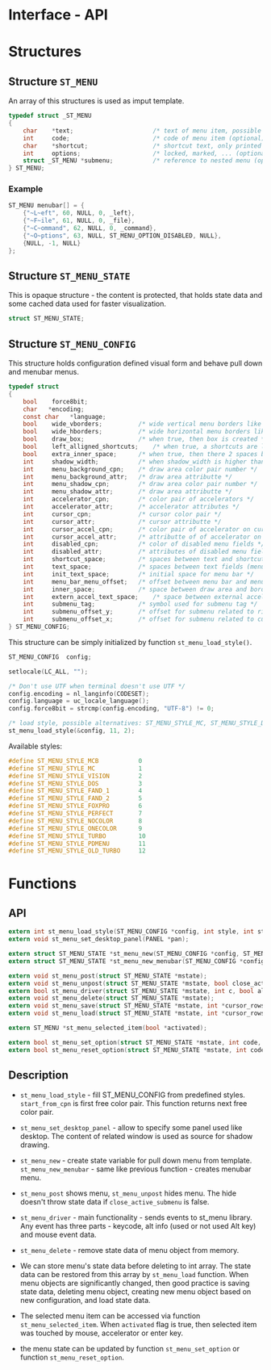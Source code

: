 Interface - API
===============

# Structures

## Structure `ST_MENU`

An array of this structures is used as imput template.

```c
typedef struct _ST_MENU
{
	char	*text;						/* text of menu item, possible specify accelerator by ~ */
	int		code;						/* code of menu item (optional) */
	char	*shortcut;					/* shortcut text, only printed (optional) */
	int		options;					/* locked, marked, ... (optional) */
	struct _ST_MENU *submenu;			/* reference to nested menu (optional) */
} ST_MENU;
```

### Example

```c
ST_MENU menubar[] = {
	{"~L~eft", 60, NULL, 0, _left},
	{"~F~ile", 61, NULL, 0, _file},
	{"~C~ommand", 62, NULL, 0, _command},
	{"~O~ptions", 63, NULL, ST_MENU_OPTION_DISABLED, NULL},
	{NULL, -1, NULL}
};
```

## Structure `ST_MENU_STATE`

This is opaque structure - the content is protected, that holds state data
and some cached data used for faster visualization.

```c
struct ST_MENU_STATE;
```

## Structure `ST_MENU_CONFIG`

This structure holds configuration defined visual form and behave pull down and menubar menus.

```c
typedef struct
{
	bool	force8bit;
	char   *encoding;
	const char   *language;
	bool	wide_vborders;			/* wide vertical menu borders like Turbo Vision */
	bool	wide_hborders;			/* wide horizontal menu borders like custom menu mc */
	bool	draw_box;				/* when true, then box is created */
	bool	left_alligned_shortcuts;	/* when true, a shortcuts are left alligned */
	bool	extra_inner_space;		/* when true, then there 2 spaces between text and border */
	int		shadow_width;			/* when shadow_width is higher than zero, shadow is visible */
	int		menu_background_cpn;	/* draw area color pair number */
	int		menu_background_attr;	/* draw area attributte */
	int		menu_shadow_cpn;		/* draw area color pair number */
	int		menu_shadow_attr;		/* draw area attributte */
	int		accelerator_cpn;		/* color pair of accelerators */
	int		accelerator_attr;		/* accelerator attributes */
	int		cursor_cpn;				/* cursor color pair */
	int		cursor_attr;			/* cursor attributte */
	int		cursor_accel_cpn;		/* color pair of accelerator on cursor row */
	int		cursor_accel_attr;		/* attributte of of accelerator on cursor row */
	int		disabled_cpn;			/* color of disabled menu fields */
	int		disabled_attr;			/* attributes of disabled menu fields */
	int		shortcut_space;			/* spaces between text and shortcut */
	int		text_space;				/* spaces between text fields (menubar), when it is -1, then dynamic spaces (FAND) */
	int		init_text_space;		/* initial space for menu bar */
	int		menu_bar_menu_offset;	/* offset between menu bar and menu */
	int		inner_space;			/* space between draw area and border, FAND uses 2 spaces */
	int		extern_accel_text_space;	/* space between external accelerator and menu item text */
	int		submenu_tag;			/* symbol used for submenu tag */
	int		submenu_offset_y;		/* offset for submenu related to right border of parent menu window */
	int		submenu_offset_x;		/* offset for submenu related to cursor in parent menu window */
} ST_MENU_CONFIG;
```

This structure can be simply initialized by function `st_menu_load_style()`.

```c
ST_MENU_CONFIG	config;

setlocale(LC_ALL, "");

/* Don't use UTF when terminal doesn't use UTF */
config.encoding = nl_langinfo(CODESET);
config.language = uc_locale_language();
config.force8bit = strcmp(config.encoding, "UTF-8") != 0;

/* load style, possible alternatives: ST_MENU_STYLE_MC, ST_MENU_STYLE_DOS */
st_menu_load_style(&config, 11, 2);
```

Available styles:
```c
#define ST_MENU_STYLE_MCB			0
#define ST_MENU_STYLE_MC			1
#define ST_MENU_STYLE_VISION		2
#define ST_MENU_STYLE_DOS			3
#define ST_MENU_STYLE_FAND_1		4
#define ST_MENU_STYLE_FAND_2		5
#define ST_MENU_STYLE_FOXPRO		6
#define ST_MENU_STYLE_PERFECT		7
#define ST_MENU_STYLE_NOCOLOR		8
#define ST_MENU_STYLE_ONECOLOR		9
#define ST_MENU_STYLE_TURBO			10
#define ST_MENU_STYLE_PDMENU		11
#define ST_MENU_STYLE_OLD_TURBO		12
```

# Functions

## API

```c
extern int st_menu_load_style(ST_MENU_CONFIG *config, int style, int start_from_cpn);
extern void st_menu_set_desktop_panel(PANEL *pan);

extern struct ST_MENU_STATE *st_menu_new(ST_MENU_CONFIG *config, ST_MENU *menu, int begin_y, int begin_x, char *title);
extern struct ST_MENU_STATE *st_menu_new_menubar(ST_MENU_CONFIG *config, ST_MENU *menu);

extern void st_menu_post(struct ST_MENU_STATE *mstate);
extern void st_menu_unpost(struct ST_MENU_STATE *mstate, bool close_active_submenu);
extern bool st_menu_driver(struct ST_MENU_STATE *mstate, int c, bool alt, MEVENT *mevent);
extern void st_menu_delete(struct ST_MENU_STATE *mstate);
extern void st_menu_save(struct ST_MENU_STATE *mstate, int *cursor_rows, int max_rows);
extern void st_menu_load(struct ST_MENU_STATE *mstate, int *cursor_rows);

extern ST_MENU *st_menu_selected_item(bool *activated);

extern bool st_menu_set_option(struct ST_MENU_STATE *mstate, int code, int option);
extern bool st_menu_reset_option(struct ST_MENU_STATE *mstate, int code, int option);
```

## Description

* `st_menu_load_style` - fill ST_MENU_CONFIG from predefined styles. `start_from_cpn` is first free
  color pair. This function returns next free color pair.

* `st_menu_set_desktop_panel` - allow to specify some panel used like desktop. The content of 
   related window is used as source for shadow drawing.

* `st_menu_new` - create state variable for pull down menu from template. `st_menu_new_menubar` - same like
  previous function - creates menubar menu.

* `st_menu_post` shows menu, `st_menu_unpost` hides menu. The hide doesn't throw state
  data if `close_active_submenu` is false.

* `st_menu_driver` - main functionality - sends events to st_menu library. Any event has three
  parts - keycode, alt info (used or not used Alt key) and mouse event data.

* `st_menu_delete` - remove state data of menu object from memory.

* We can store menu's state data before deleting to int array. The state data can be restored
  from this array by `st_menu_load` function. When menu objects are significantly changed, then
  good practice is saving state data, deleting menu object, creating new menu object based on new
  configuration, and load state data.

* The selected menu item can be accessed via function `st_menu_selected_item`. When `activated` flag
  is true, then selected item was touched by mouse, accelerator or enter key.

* the menu state can be updated by function `st_menu_set_option` or function `st_menu_reset_option`.

  


  


